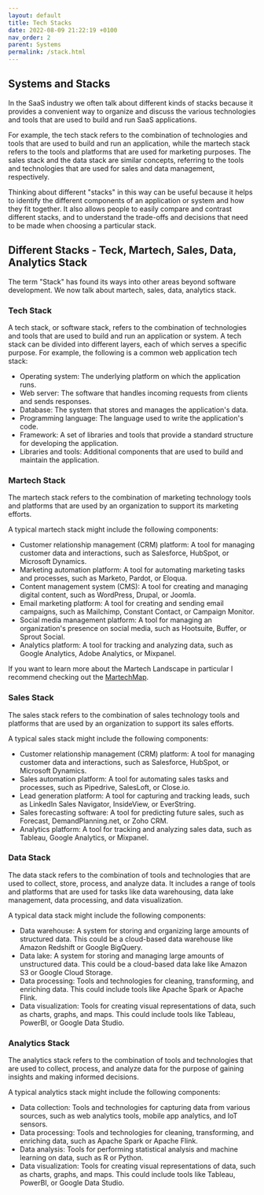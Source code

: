 ```yaml
---
layout: default
title: Tech Stacks
date: 2022-08-09 21:22:19 +0100
nav_order: 2
parent: Systems
permalink: /stack.html
---
```


## Systems and Stacks

In the SaaS industry we often talk about different kinds of stacks because it provides a convenient way to organize and discuss the various technologies and tools that are used to build and run SaaS applications.

For example, the tech stack refers to the combination of technologies and tools that are used to build and run an application, while the martech stack refers to the tools and platforms that are used for marketing purposes. The sales stack and the data stack are similar concepts, referring to the tools and technologies that are used for sales and data management, respectively.

Thinking about different "stacks" in this way can be useful because it helps to identify the different components of an application or system and how they fit together. It also allows people to easily compare and contrast different stacks, and to understand the trade-offs and decisions that need to be made when choosing a particular stack.

## Different Stacks - Teck, Martech, Sales, Data, Analytics Stack

The term "Stack" has found its ways into other areas beyond software development.
We now talk about martech, sales, data, analytics stack.

### Tech Stack

A tech stack, or software stack, refers to the combination of technologies and tools that are used to build and run an application or system.
A tech stack can be divided into different layers, each of which serves a specific purpose. For example, the following is a common web application tech stack:

- Operating system: The underlying platform on which the application runs.
- Web server: The software that handles incoming requests from clients and sends responses.
- Database: The system that stores and manages the application's data.
- Programming language: The language used to write the application's code.
- Framework: A set of libraries and tools that provide a standard structure for developing the application.
- Libraries and tools: Additional components that are used to build and maintain the application.

### Martech Stack

The martech stack refers to the combination of marketing technology tools and platforms that are used by an organization to support its marketing efforts.

A typical martech stack might include the following components:

- Customer relationship management (CRM) platform: A tool for managing customer data and interactions, such as Salesforce, HubSpot, or Microsoft Dynamics.
- Marketing automation platform: A tool for automating marketing tasks and processes, such as Marketo, Pardot, or Eloqua.
- Content management system (CMS): A tool for creating and managing digital content, such as WordPress, Drupal, or Joomla.
- Email marketing platform: A tool for creating and sending email campaigns, such as Mailchimp, Constant Contact, or Campaign Monitor.
- Social media management platform: A tool for managing an organization's presence on social media, such as Hootsuite, Buffer, or Sprout Social.
- Analytics platform: A tool for tracking and analyzing data, such as Google Analytics, Adobe Analytics, or Mixpanel.

If you want to learn more about the Martech Landscape in particular I recommend checking out the [MartechMap](https://martechmap.com/).

### Sales Stack

The sales stack refers to the combination of sales technology tools and platforms that are used by an organization to support its sales efforts.

A typical sales stack might include the following components:

- Customer relationship management (CRM) platform: A tool for managing customer data and interactions, such as Salesforce, HubSpot, or Microsoft Dynamics.
- Sales automation platform: A tool for automating sales tasks and processes, such as Pipedrive, SalesLoft, or Close.io.
- Lead generation platform: A tool for capturing and tracking leads, such as LinkedIn Sales Navigator, InsideView, or EverString.
- Sales forecasting software: A tool for predicting future sales, such as Forecast, DemandPlanning.net, or Zoho CRM.
- Analytics platform: A tool for tracking and analyzing sales data, such as Tableau, Google Analytics, or Mixpanel.

### Data Stack

The data stack refers to the combination of tools and technologies that are used to collect, store, process, and analyze data. It includes a range of tools and platforms that are used for tasks like data warehousing, data lake management, data processing, and data visualization.

A typical data stack might include the following components:

- Data warehouse: A system for storing and organizing large amounts of structured data. This could be a cloud-based data warehouse like Amazon Redshift or Google BigQuery.
- Data lake: A system for storing and managing large amounts of unstructured data. This could be a cloud-based data lake like Amazon S3 or Google Cloud Storage.
- Data processing: Tools and technologies for cleaning, transforming, and enriching data. This could include tools like Apache Spark or Apache Flink.
- Data visualization: Tools for creating visual representations of data, such as charts, graphs, and maps. This could include tools like Tableau, PowerBI, or Google Data Studio.

### Analytics Stack

The analytics stack refers to the combination of tools and technologies that are used to collect, process, and analyze data for the purpose of gaining insights and making informed decisions.

A typical analytics stack might include the following components:

- Data collection: Tools and technologies for capturing data from various sources, such as web analytics tools, mobile app analytics, and IoT sensors.
- Data processing: Tools and technologies for cleaning, transforming, and enriching data, such as Apache Spark or Apache Flink.
- Data analysis: Tools for performing statistical analysis and machine learning on data, such as R or Python.
- Data visualization: Tools for creating visual representations of data, such as charts, graphs, and maps. This could include tools like Tableau, PowerBI, or Google Data Studio.
